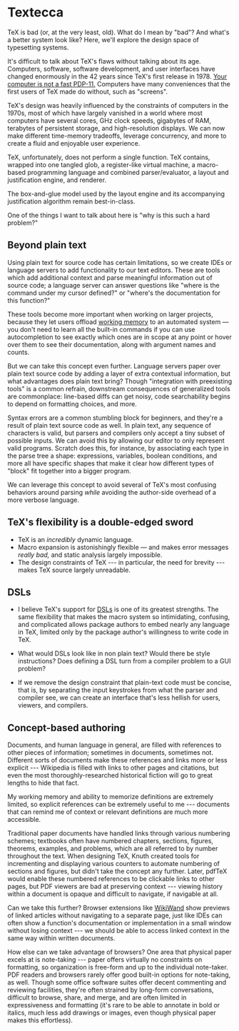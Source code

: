 # Textecca

TeX is bad (or, at the very least, old). What do I mean by "bad"? And what's a
better system look like? Here, we'll explore the design space of typesetting
systems.

It's difficult to talk about TeX's flaws without talking about its age.
Computers, software, software development, and user interfaces have changed
enormously in the 42 years since TeX's first release in 1978. [Your computer is
not a fast PDP-11.][c-low-level] Computers have many conveniences that the
first users of TeX made do without, such as "screens".

TeX's design was heavily influenced by the constraints of computers in the
1970s, most of which have largely vanished in a world where most computers have
several cores, GHz clock speeds, gigabytes of RAM, terabytes of persistent
storage, and high-resolution displays. We can now make different time-memory
tradeoffs, leverage concurrency, and more to create a fluid and enjoyable user
experience.

TeX, unfortunately, does not perform a single function. TeX contains, wrapped
into one tangled glob, a register-like virtual machine, a macro-based
programming language and combined parser/evaluator, a layout and justification
engine, and renderer.

The box-and-glue model used by the layout engine and its accompanying
justification algorithm remain best-in-class.

One of the things I want to talk about here is "why is this such a hard
problem?"

## Beyond plain text

Using plain text for source code has certain limitations, so we create IDEs or
language servers to add functionality to our text editors. These are tools
which add additional context and parse meaningful information out of source
code; a language server can answer questions like "where is the command under
my cursor defined?" or "where's the documentation for this function?"

These tools become more important when working on larger projects, because they
let users offload [working memory][working-memory] to an automated system — you
don't need to learn all the built-in commands if you can use autocompletion to
see exactly which ones are in scope at any point or hover over them to see
their documentation, along with argument names and counts.

But we can take this concept even further. Language servers paper over plain
text source code by adding a layer of extra contextual information, but what
advantages does plain text bring? Though "integration with preexisting tools"
is a common refrain, downstream consequences of generalized tools are
commonplace: line-based diffs can get noisy, code searchability begins to
depend on formatting choices, and more.

Syntax errors are a common stumbling block for beginners, and they're a result
of plain text source code as well. In plain text, any sequence of characters is
valid, but parsers and compilers only accept a tiny subset of possible inputs.
We can avoid this by allowing our editor to only represent valid programs.
Scratch does this, for instance, by associating each type in the parse tree a
shape: expressions, variables, boolean conditions, and more all have specific
shapes that make it clear how different types of "block" fit together into a
bigger program.

We can leverage this concept to avoid several of TeX's most confusing behaviors
around parsing *while* avoiding the author-side overhead of a more verbose
language.

## TeX's flexibility is a double-edged sword

- TeX is an *incredibly* dynamic language.
- Macro expansion is astonishingly flexible — and makes error messages *really
  bad,* and static analysis largely impossible.
- The design constraints of TeX --- in particular, the need for brevity ---
  makes TeX source largely unreadable.

## DSLs

- I believe TeX's support for [DSLs][dsl] is one of its greatest strengths. The
  same flexibility that makes the macro system so intimidating, confusing, and
  complicated allows package authors to embed nearly any language in TeX,
  limited only by the package author's willingness to write code in TeX.

- What would DSLs look like in non plain text? Would there be style
  instructions? Does defining a DSL turn from a compiler problem to a GUI
  problem?

- If we remove the design constraint that plain-text code must be concise, that
  is, by separating the input keystrokes from what the parser and compiler see,
  we can create an interface that's less hellish for users, viewers, and
  compilers.

## Concept-based authoring

Documents, and human language in general, are filled with references to other
pieces of information; sometimes in documents, sometimes not. Different sorts
of documents make these references and links more or less explicit ---
Wikipedia is filled with links to other pages and citations, but even the most
thoroughly-researched historical fiction will go to great lengths to hide that
fact.

My working memory and ability to memorize definitions are extremely limited, so
explicit references can be extremely useful to me --- documents that can remind
me of context or relevant definitions are much more accessible.

Traditional paper documents have handled links through various numbering
schemes; textbooks often have numbered chapters, sections, figures, theorems,
examples, and problems, which are all referred to by number throughout the
text. When designing TeX, Knuth created tools for incrementing and displaying
various counters to automate numbering of sections and figures, but didn't take
the concept any further. Later, pdfTeX would enable these numbered references
to be clickable links to other pages, but PDF viewers are bad at preserving
context --- viewing history within a document is opaque and difficult to
navigate, if navigable at all.

Can we take this further? Browser extensions like [WikiWand][wikiwand] show
previews of linked articles without navigating to a separate page, just like
IDEs can often show a function's documentation or implementation in a small
window without losing context --- we should be able to access linked context in
the same way within written documents.

How else can we take advantage of browsers? One area that physical paper excels
at is note-taking --- paper offers virtually no constraints on formatting, so
organization is free-form and up to the individual note-taker. PDF readers and
browsers rarely offer good built-in options for note-taking, as well. Though
some office software suites offer decent commenting and reviewing facilities,
they're often strained by long-form conversations, difficult to browse, share,
and merge, and are often limited in expressiveness and formatting (it's rare to
be able to annotate in bold or italics, much less add drawings or images, even
though physical paper makes this effortless).

[working-memory]: https://en.wikipedia.org/wiki/Working_memory
[dsl]: https://en.wikipedia.org/wiki/Domain-specific_language
[wikiwand]: https://chrome.google.com/webstore/detail/wikiwand-wikipedia-modern/emffkefkbkpkgpdeeooapgaicgmcbolj
[c-low-level]: https://queue.acm.org/detail.cfm?id=3212479
